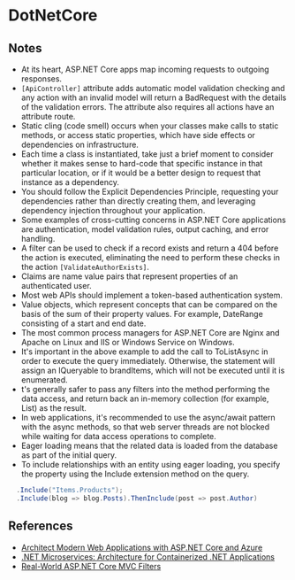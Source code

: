 # DotNetCore
## Notes
* At its heart, ASP.NET Core apps map incoming requests to outgoing responses.
* `[ApiController]` attribute adds automatic model validation checking and any action with an invalid model will return a BadRequest with the details of the validation errors. The attribute also requires all actions have an attribute route.
* Static cling (code smell) occurs when your classes make calls to static methods, or access static properties, which have side effects or dependencies on infrastructure.
* Each time a class is instantiated, take just a brief moment to consider whether it makes sense to hard-code that specific instance in that particular location, or if it would be a better design to request that instance as a dependency.
* You should follow the Explicit Dependencies Principle, requesting your dependencies rather than directly creating them, and leveraging dependency injection throughout your application.
* Some examples of cross-cutting concerns in ASP.NET Core applications are authentication, model validation rules, output caching, and error handling.
* A filter can be used to check if a record exists and return a 404 before the action is executed, eliminating the need to perform these checks in the action `[ValidateAuthorExists]`.
* Claims are name value pairs that represent properties of an authenticated user.
* Most web APIs should implement a token-based authentication system.
* Value objects, which represent concepts that can be compared on the basis of the sum of their property values. For example, DateRange consisting of a start and end date.
* The most common process managers for ASP.NET Core are Nginx and Apache on Linux and IIS or Windows Service on Windows.
* It's important in the above example to add the call to ToListAsync in order to execute the query immediately. Otherwise, the statement will assign an IQueryable<SelectListItem> to brandItems, which will not be executed until it is enumerated.
* t's generally safer to pass any filters into the method performing the data access, and return back an in-memory collection (for example, List<T>) as the result.
* In web applications, it's recommended to use the async/await pattern with the async methods, so that web server threads are not blocked while waiting for data access operations to complete.
* Eager loading means that the related data is loaded from the database as part of the initial query.
* To include relationships with an entity using eager loading, you specify the property using the Include extension method on the query.
```csharp
  .Include("Items.Products");
  .Include(blog => blog.Posts).ThenInclude(post => post.Author)
```


## References
* [Architect Modern Web Applications with ASP.NET Core and Azure](https://docs.microsoft.com/en-us/dotnet/architecture/modern-web-apps-azure/)
* [.NET Microservices: Architecture for Containerized .NET Applications](https://docs.microsoft.com/en-us/dotnet/architecture/microservices/)
* [Real-World ASP.NET Core MVC Filters](https://docs.microsoft.com/en-us/archive/msdn-magazine/2016/august/asp-net-core-real-world-asp-net-core-mvc-filters)
